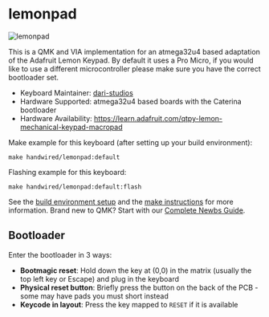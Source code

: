 # lemonpad

![lemonpad](https://i.imgur.com/hAp2Nich.jpeg)

This is a QMK and VIA implementation for an atmega32u4 based adaptation of the Adafruit Lemon Keypad. By default it uses a Pro Micro, if you would like to use a different microcontroller please make sure you have the correct bootloader set. 

* Keyboard Maintainer: [dari-studios](https://github.com/dari-studios)
* Hardware Supported: atmega32u4 based boards with the Caterina bootloader
* Hardware Availability: https://learn.adafruit.com/qtpy-lemon-mechanical-keypad-macropad

Make example for this keyboard (after setting up your build environment):

    make handwired/lemonpad:default

Flashing example for this keyboard:

    make handwired/lemonpad:default:flash

See the [build environment setup](https://docs.qmk.fm/#/getting_started_build_tools) and the [make instructions](https://docs.qmk.fm/#/getting_started_make_guide) for more information. Brand new to QMK? Start with our [Complete Newbs Guide](https://docs.qmk.fm/#/newbs).

## Bootloader

Enter the bootloader in 3 ways:

* **Bootmagic reset**: Hold down the key at (0,0) in the matrix (usually the top left key or Escape) and plug in the keyboard
* **Physical reset button**: Briefly press the button on the back of the PCB - some may have pads you must short instead
* **Keycode in layout**: Press the key mapped to `RESET` if it is available
